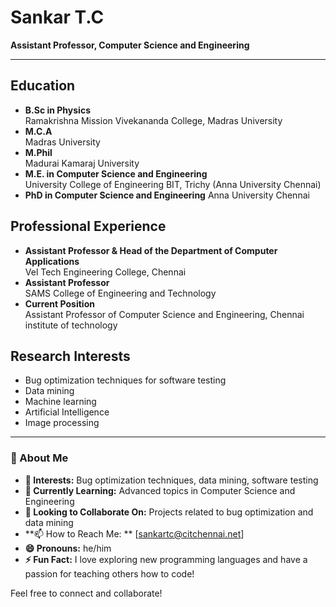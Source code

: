 # Sankar T.C

**Assistant Professor, Computer Science and Engineering**

---

## Education
- **B.Sc in Physics**  
  Ramakrishna Mission Vivekananda College, Madras University
- **M.C.A**  
  Madras University
- **M.Phil**  
  Madurai Kamaraj University
- **M.E. in Computer Science and Engineering**  
  University College of Engineering BIT, Trichy (Anna University Chennai)
- **PhD in Computer Science and Engineering**
  Anna University Chennai

## Professional Experience
- **Assistant Professor & Head of the Department of Computer Applications**  
  Vel Tech Engineering College, Chennai
- **Assistant Professor**  
  SAMS College of Engineering and Technology
- **Current Position**  
  Assistant Professor of Computer Science and Engineering, Chennai institute of technology

## Research Interests
- Bug optimization techniques for software testing
- Data mining
- Machine learning
- Artificial Intelligence
- Image processing

---

### 👋 About Me

- **👀 Interests:** Bug optimization techniques, data mining, software testing
- **🌱 Currently Learning:** Advanced topics in Computer Science and Engineering
- **💞️ Looking to Collaborate On:** Projects related to bug optimization and data mining
- **📫 How to Reach Me: ** [sankartc@citchennai.net]
- **😄 Pronouns:** he/him
- **⚡ Fun Fact:** I love exploring new programming languages and have a passion for teaching others how to code!

Feel free to connect and collaborate!


<!---
SANKARTC/SANKARTC is a ✨ special ✨ repository because its `README.md` (this file) appears on your GitHub profile.
You can click the Preview link to take a look at your changes.
--->
